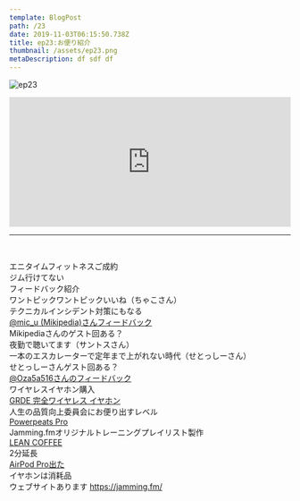 ```yaml
---  
template: BlogPost  
path: /23
date: 2019-11-03T06:15:50.738Z  
title: ep23:お便り紹介
thumbnail: /assets/ep23.png
metaDescription: df sdf df  
---  
```

![ep23](/assets/ep23.png)  
<iframe src="https://open.spotify.com/embed/episode/3tTeFbILiZgdd1j3I6urR4" width="100%" height="232" frameBorder="0" allowfullscreen="" allow="autoplay; clipboard-write; encrypted-media; fullscreen; picture-in-picture"></iframe>

***


</br>
<p>エニタイムフィットネスご成約<br> ジム行けてない<br> フィードバック紹介<br> ワントピックワントピックいいね（ちゃこさん）<br> テクニカルインシデント対策にもなる<br><a rel="noreferrer noopener" aria-label=" @mic_u (Mikipedia)さんフィードバック (新しいタブで開く)" href="https://twitter.com/mic_u/status/1186273958259085313" target="_blank"> @mic_u (Mikipedia)さんフィードバック</a><br> Mikipediaさんのゲスト回ある？<br> 夜勤で聴いてます（サントスさん）<br> 一本のエスカレーターで定年まで上がれない時代（せとっしーさん）<br> せとっしーさんゲスト回ある？<br><a rel="noreferrer noopener" aria-label=" @Oza5a516さんのフィードバック (新しいタブで開く)" href="https://twitter.com/Oza5a516/status/1179425035917893633" target="_blank">@Oza5a516さんのフィードバック</a><br>ワイヤレスイヤホン購入<br><a rel="noreferrer noopener" aria-label="GRDE 完全ワイヤレス イヤホン (新しいタブで開く)" href="https://amzn.to/3pP3o4c" target="_blank">GRDE 完全ワイヤレス イヤホン</a><br>人生の品質向上委員会にお便り出すレベル<br><a rel="noreferrer noopener" aria-label="Powerpeats Pro (新しいタブで開く)" href="https://amzn.to/3EwAaeN" target="_blank">Powerpeats Pro</a><br>Jamming.fmオリジナルトレーニングプレイリスト製作<br><a rel="noreferrer noopener" aria-label="LEAN COFFEE (新しいタブで開く)" href="https://www.slideshare.net/araratakeshi/lean-coffee-60156736" target="_blank">LEAN COFFEE</a><br>2分延長<br><a rel="noreferrer noopener" aria-label="AirPod Pro出た (新しいタブで開く)" href="https://www.apple.com/jp/shop/product/MWP22J/A/airpods-pro" target="_blank">AirPod Pro出た</a><br>イヤホンは消耗品<br>ウェブサイトあります <a href="https://jamming.fm/"><a href="https://jamming.fm/">https://jamming.fm/</a></a></p>